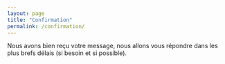 ```yaml
---
layout: page
title: "Confirmation"
permalink: /confirmation/
---
```


Nous avons bien reçu votre message, nous allons vous répondre dans les plus brefs délais (si besoin et si possible).

